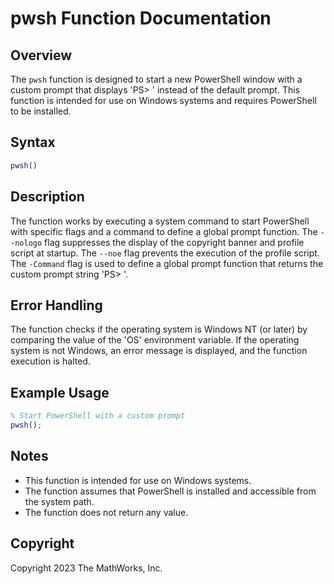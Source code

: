 # pwsh Function Documentation

## Overview

The `pwsh` function is designed to start a new PowerShell window with a custom prompt that displays 'PS> ' instead of the default prompt. This function is intended for use on Windows systems and requires PowerShell to be installed.

## Syntax

```matlab
pwsh()
```

## Description

The function works by executing a system command to start PowerShell with specific flags and a command to define a global prompt function. The `--nologo` flag suppresses the display of the copyright banner and profile script at startup. The `--noe` flag prevents the execution of the profile script. The `-Command` flag is used to define a global prompt function that returns the custom prompt string 'PS> '.

## Error Handling

The function checks if the operating system is Windows NT (or later) by comparing the value of the 'OS' environment variable. If the operating system is not Windows, an error message is displayed, and the function execution is halted.

## Example Usage

```matlab
% Start PowerShell with a custom prompt
pwsh();
```

## Notes

- This function is intended for use on Windows systems.
- The function assumes that PowerShell is installed and accessible from the system path.
- The function does not return any value.

## Copyright

Copyright 2023 The MathWorks, Inc.
